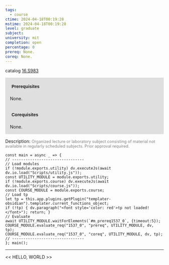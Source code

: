 ```yaml
---
tags:
  - course
ctime: 2024-04-18T00:19:28
mstime: 2024-04-18T00:19:28
level: graduate
subject: 
university: mit
completion: open
percentage: 0
prereq: None.
coreq: None.
---
```


catalog [16.S983](http://student.mit.edu/catalog/m16b.html#16.S983)

<span style="display: block; padding: 15px; background-color: rgb(100, 100, 100, 0.2);"><font id="m_prereq1537_0" style="display: block; font-family: Arial, sans-serif; font-weight: bold; padding: 5px">Prerequisites</font><br><span id="prereq1537_0">None.</span></span>
<span style="display: block; padding: 15px; background-color: rgb(100, 100, 100, 0.2);"><font id="m_coreq1537_0" style="display: block; font-family: Arial, sans-serif; font-weight: bold; padding: 5px">Corequisites</font><br><span id="coreq1537_0">None.</span></span>

<font style="">Description:</font>
<font style="color: grey; font-size: 0.8rem;">Organized lecture or laboratory subject consisting of material not available in regularly scheduled subjects. Prior approval required.</font>

```dataviewjs
const main = async _ => {
// --------------------------------
// Load modules
if (!module.exports.utility) dv.executeJs(await dv.io.load("Scripts/utility.js"));
const UTILITY_MODULE = module.exports.utility;
if (!module.exports.course) dv.executeJs(await dv.io.load("Scripts/course.js"));
const COURSE_MODULE = module.exports.course;
// Load tp
let tp = this.app.plugins.getPlugin("templater-obsidian").templater.current_functions_object;
if (!tp) { dv.paragraph("<font style='color: red'>tp not loaded!</font>"); return; }
// Evaluate
await UTILITY_MODULE.waitForElements(`#m_prereq1537_0`, {timeout:5});
COURSE_MODULE.evaluate_req("1537_0", "prereq", UTILITY_MODULE, dv, tp);
COURSE_MODULE.evaluate_req("1537_0", "coreq", UTILITY_MODULE, dv, tp);
// --------------------------------
}; main();
```

---

<< HELLO, WORLD >>
